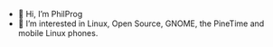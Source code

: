 - 👋 Hi, I’m PhilProg
- 👀 I’m interested in Linux, Open Source, GNOME, the PineTime and mobile Linux phones.

<!---
PhilDevProg/PhilDevProg is a ✨ special ✨ repository because its `README.md` (this file) appears on your GitHub profile.
You can click the Preview link to take a look at your changes.
--->
